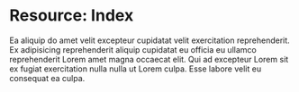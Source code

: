 # Resource: Index

Ea aliquip do amet velit excepteur cupidatat velit exercitation reprehenderit. Ex adipisicing reprehenderit aliquip cupidatat eu officia eu ullamco reprehenderit Lorem amet magna occaecat elit. Qui ad excepteur Lorem sit ex fugiat exercitation nulla nulla ut Lorem culpa. Esse labore velit eu consequat ea culpa.